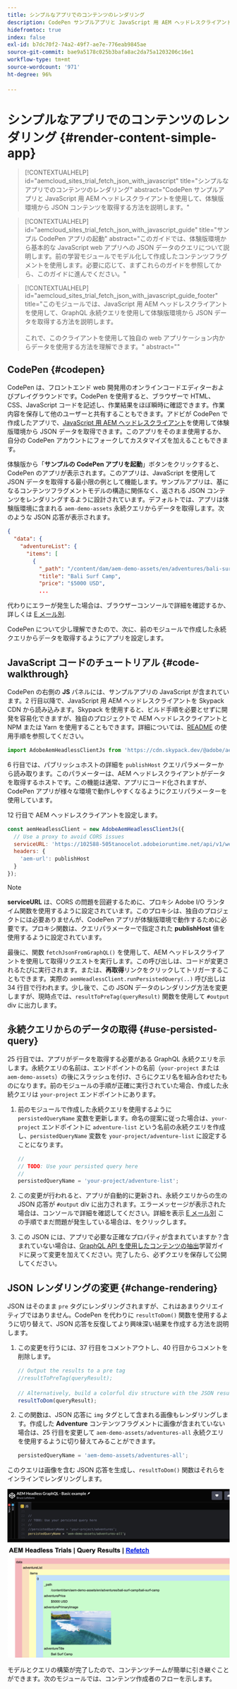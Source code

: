 ```yaml
---
title: シンプルなアプリでのコンテンツのレンダリング
description: CodePen サンプルアプリと JavaScript 用 AEM ヘッドレスクライアントを使用して、体験版環境から JSON コンテンツを取得する方法を説明します。
hidefromtoc: true
index: false
exl-id: b7dc70f2-74a2-49f7-ae7e-776eab9845ae
source-git-commit: bae9a5178c025b3bafa8ac2da75a1203206c16e1
workflow-type: tm+mt
source-wordcount: '971'
ht-degree: 96%

---
```



# シンプルなアプリでのコンテンツのレンダリング {#render-content-simple-app}

>[!CONTEXTUALHELP]
>id="aemcloud_sites_trial_fetch_json_with_javascript"
>title="シンプルなアプリでのコンテンツのレンダリング"
>abstract="CodePen サンプルアプリと JavaScript 用 AEM ヘッドレスクライアントを使用して、体験版環境から JSON コンテンツを取得する方法を説明します。"

>[!CONTEXTUALHELP]
>id="aemcloud_sites_trial_fetch_json_with_javascript_guide"
>title="サンプル CodePen アプリの起動"
>abstract="このガイドでは、体験版環境から基本的な JavaScript web アプリへの JSON データのクエリについて説明します。前の学習モジュールでモデル化して作成したコンテンツフラグメントを使用します。必要に応じて、まずこれらのガイドを参照してから、このガイドに進んでください。"

>[!CONTEXTUALHELP]
>id="aemcloud_sites_trial_fetch_json_with_javascript_guide_footer"
>title="このモジュールでは、JavaScript 用 AEM ヘッドレスクライアントを使用して、GraphQL 永続クエリを使用して体験版環境から JSON データを取得する方法を説明します。<br><br>これで、このクライアントを使用して独自の web アプリケーション内からデータを使用する方法を理解できます。"
>abstract=""

## CodePen {#codepen}

CodePen は、フロントエンド web 開発用のオンラインコードエディターおよびプレイグラウンドです。CodePen を使用すると、ブラウザーで HTML、CSS、JavaScript コードを記述し、作業結果をほぼ瞬時に確認できます。作業内容を保存して他のユーザーと共有することもできます。アドビが CodePen で作成したアプリで、[JavaScript 用 AEM ヘッドレスクライアント](https://github.com/adobe/aem-headless-client-js)を使用して体験版環境から JSON データを取得できます。このアプリをそのまま使用するか、自分の CodePen アカウントにフォークしてカスタマイズを加えることもできます。

体験版から「**サンプルの CodePen アプリを起動**」ボタンをクリックすると、CodePen のアプリが表示されます。このアプリは、JavaScript を使用して JSON データを取得する最小限の例として機能します。サンプルアプリは、基になるコンテンツフラグメントモデルの構造に関係なく、返される JSON コンテンツをレンダリングするように設計されています。デフォルトでは、アプリは体験版環境に含まれる `aem-demo-assets` 永続クエリからデータを取得します。次のような JSON 応答が表示されます。

```json
{
  "data": {
    "adventureList": {
      "items": [
        {
          "_path": "/content/dam/aem-demo-assets/en/adventures/bali-surf-camp/bali-surf-camp",
          "title": "Bali Surf Camp",
          "price": "$5000 USD",
          ...
```

代わりにエラーが発生した場合は、ブラウザーコンソールで詳細を確認するか、詳しくは [E メール別](mailto:aem-headless-trials-support@adobe.com?subject=AEM%20Trials%20support%20request).

CodePen について少し理解できたので、次に、前のモジュールで作成した永続クエリからデータを取得するようにアプリを設定します。

## JavaScript コードのチュートリアル {#code-walkthrough}

CodePen の右側の **JS** パネルには、サンプルアプリの JavaScript が含まれています。2 行目以降で、JavaScript 用 AEM ヘッドレスクライアントを Skypack CDN から読み込みます。Skypack を使用すると、ビルド手順を必要とせずに開発を容易化できますが、独自のプロジェクトで AEM ヘッドレスクライアントと NPM または Yarn を使用することもできます。詳細については、[README](https://github.com/adobe/aem-headless-client-js#aem-headless-client-for-javascript) の使用手順を参照してください。

```javascript
import AdobeAemHeadlessClientJs from 'https://cdn.skypack.dev/@adobe/aem-headless-client-js@v3.2.0';
```

6 行目では、パブリッシュホストの詳細を `publishHost` クエリパラメーターから読み取ります。このパラメーターは、AEM ヘッドレスクライアントがデータを取得するホストです。この機能は通常、アプリにコード化されますが、CodePen アプリが様々な環境で動作しやすくなるようにクエリパラメーターを使用しています。

12 行目で AEM ヘッドレスクライアントを設定します。

```javascript
const aemHeadlessClient = new AdobeAemHeadlessClientJs({
  // Use a proxy to avoid CORS issues
  serviceURL: 'https://102588-505tanocelot.adobeioruntime.net/api/v1/web/aem/proxy',
  headers: {
    'aem-url': publishHost
  }
});
```

>[!NOTE]
>
>**serviceURL** は、CORS の問題を回避するために、プロキシ Adobe I/O ランタイム関数を使用するように設定されています。このプロキシは、独自のプロジェクトには必要ありませんが、CodePen アプリが体験版環境で動作するために必要です。プロキシ関数は、クエリパラメーターで指定された **publishHost** 値を使用するように設定されています。

最後に、関数 `fetchJsonFromGraphQL()` を使用して、AEM ヘッドレスクライアントを使用して取得リクエストを実行します。この呼び出しは、コードが変更されるたびに実行されます。または、**再取得**&#x200B;リンクをクリックしてトリガーすることもできます。実際の `aemHeadlessClient.runPersistedQuery(..)` 呼び出しは 34 行目で行われます。少し後で、この JSON データのレンダリング方法を変更しますが、現時点では、`resultToPreTag(queryResult)` 関数を使用して `#output` div に出力します。

## 永続クエリからのデータの取得 {#use-persisted-query}

25 行目では、アプリがデータを取得する必要がある GraphQL 永続クエリを示します。永続クエリの名前は、エンドポイントの名前（`your-project` または `aem-demo-assets`）の後にスラッシュを付け、さらにクエリ名を組み合わせたものになります。前のモジュールの手順が正確に実行されていた場合、作成した永続クエリは `your-project` エンドポイントにあります。

1. 前のモジュールで作成した永続クエリを使用するように `persistedQueryName` 変数を更新します。命名の提案に従った場合は、`your-project` エンドポイントに `adventure-list` という名前の永続クエリを作成し、`persistedQueryName` 変数を `your-project/adventure-list` に設定することになります。

   ```javascript
   //
   // TODO: Use your persisted query here
   //
   persistedQueryName = 'your-project/adventure-list';
   ```

1. この変更が行われると、アプリが自動的に更新され、永続クエリからの生の JSON 応答が `#output` div に出力されます。エラーメッセージが表示された場合は、コンソールで詳細を確認してください。詳細を表示 [E メール別](mailto:aem-headless-trials-support@adobe.com?subject=AEM%20Trials%20support%20request) この手順でまだ問題が発生している場合は、をクリックします。

1. この JSON には、アプリで必要な正確なプロパティが含まれていますか？含まれていない場合は、[GraphQL API を使用したコンテンツの抽出](https://experience.adobe.com/experiencemanager/learn/extract_content_using_graphql)学習ガイドに戻って変更を加えてください。完了したら、必ずクエリを保存して公開してください。

## JSON レンダリングの変更 {#change-rendering}

JSON はそのまま `pre` タグにレンダリングされますが、これはあまりクリエイティブではありません。CodePen を代わりに `resultToDom()` 関数を使用するように切り替えて、JSON 応答を反復してより興味深い結果を作成する方法を説明します。

1. この変更を行うには、37 行目をコメントアウトし、40 行目からコメントを削除します。

   ```javascript
   // Output the results to a pre tag
   //resultToPreTag(queryResult);
   
   // Alternatively, build a colorful div structure with the JSON results and render images inline
   resultToDom(queryResult);
   ```

1. この関数は、JSON 応答に `img` タグとして含まれる画像もレンダリングします。作成した **Adventure** コンテンツフラグメントに画像が含まれていない場合は、25 行目を変更して `aem-demo-assets/adventures-all` 永続クエリを使用するように切り替えてみることができます。

   ```javascript
   persistedQueryName = 'aem-demo-assets/adventures-all';
   ```

このクエリは画像を含む JSON 応答を生成し、`resultToDom()` 関数はそれらをインラインでレンダリングします。

![adventures-all クエリと resultToDom レンダリング関数の結果](assets/do-not-localize/adventures-all-query-result.png)

モデルとクエリの構築が完了したので、コンテンツチームが簡単に引き継ぐことができます。次のモジュールでは、コンテンツ作成者のフローを示します。

